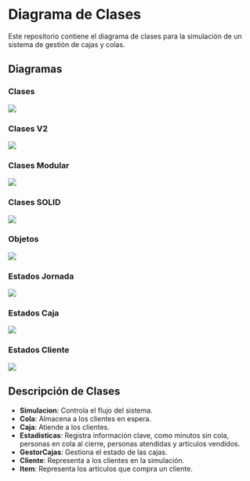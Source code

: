 # Diagrama de Clases

Este repositorio contiene el diagrama de clases para la simulación de un sistema de gestión de cajas y colas.

## Diagramas

### Clases

![](/modelosUML/diagramaClases.svg)

### Clases V2

![](/modelosUML/diagramaClasesV2.svg)

### Clases Modular

![](/modelosUML/diagramaClasesModular.svg)

### Clases SOLID

![](/modelosUML/diagramaClasesSOLID.svg)

### Objetos

![](/modelosUML/diagramaObjetos.svg)

### Estados Jornada

![](/modelosUML/diagramaEstadosJornada.svg)

### Estados Caja

![](/modelosUML/diagramaEstadosCaja.svg)

### Estados Cliente

![](/modelosUML/diagramaEstadosCliente.svg)


## Descripción de Clases

- **Simulacion**: Controla el flujo del sistema.
- **Cola**: Almacena a los clientes en espera.
- **Caja**: Atiende a los clientes.
- **Estadisticas**: Registra información clave, como minutos sin cola, personas en cola al cierre, personas atendidas y artículos vendidos.
- **GestorCajas**: Gestiona el estado de las cajas.
- **Cliente**: Representa a los clientes en la simulación.
- **Item**: Representa los artículos que compra un cliente.
